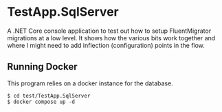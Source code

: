 # TestApp.SqlServer

A .NET Core console application to test out how to setup FluentMigrator migrations at a low level.  It shows how the various bits work together and where I might need to add inflection (configuration) points in the flow.

## Running Docker

This program relies on a docker instance for the database.

```
$ cd test/TestApp.SqlServer
$ docker compose up -d
```


